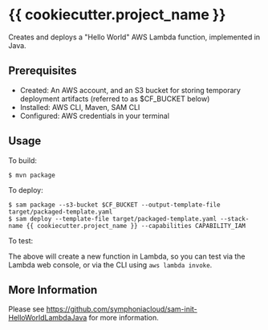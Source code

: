# {{ cookiecutter.project_name }}

Creates and deploys a "Hello World" AWS Lambda function, implemented in Java.

## Prerequisites

* Created: An AWS account, and an S3 bucket for storing temporary deployment artifacts (referred to as $CF_BUCKET below)
* Installed: AWS CLI, Maven, SAM CLI
* Configured: AWS credentials in your terminal

## Usage

To build:

```
$ mvn package
```

To deploy:

```
$ sam package --s3-bucket $CF_BUCKET --output-template-file target/packaged-template.yaml
$ sam deploy --template-file target/packaged-template.yaml --stack-name {{ cookiecutter.project_name }} --capabilities CAPABILITY_IAM
```

To test:

The above will create a new function in Lambda, so you can test via the Lambda web console,
or via the CLI using `aws lambda invoke`.

## More Information

Please see https://github.com/symphoniacloud/sam-init-HelloWorldLambdaJava for more information.
